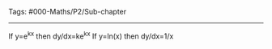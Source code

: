 Tags: #000-Maths/P2/Sub-chapter

---
If y=e<sup>kx</sup> then dy/dx=ke<sup>kx</sup>
If y=ln(x) then dy/dx=1/x